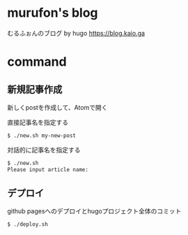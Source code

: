 # murufon's blog

むるふぉんのブログ by hugo
https://blog.kaio.ga

# command

## 新規記事作成
新しくpostを作成して、Atomで開く

直接記事名を指定する
```bash
$ ./new.sh my-new-post
```
対話的に記事名を指定する
```bash
$ ./new.sh
Please input article name:
```

## デプロイ
github pagesへのデプロイとhugoプロジェクト全体のコミット
```bash
$ ./deploy.sh
```